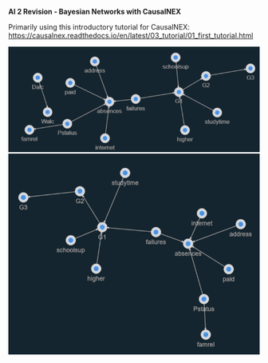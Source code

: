 **AI 2 Revision - Bayesian Networks with CausalNEX**

Primarily using this introductory tutorial for CausalNEX: https://causalnex.readthedocs.io/en/latest/03_tutorial/01_first_tutorial.html 

![The data altered with prior knowledge](altered-with-prior.png)
![The Largest Subgraph of the Student Data Network](largest_subgraph.png)
